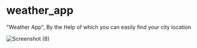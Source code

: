 # weather_app
"Weather App", By the Help of which you can easily find your city location 


![Screenshot (8)](https://github.com/vmewada01/weather_app/assets/122343841/6a96ec8e-8246-4397-9a1f-bda6a34a764f)
